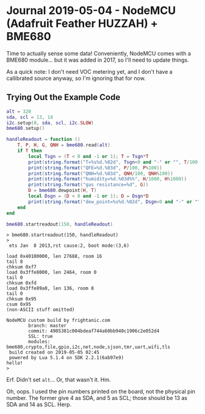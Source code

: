 Journal 2019-05-04 - NodeMCU (Adafruit Feather HUZZAH) + BME680
===============================================================

Time to actually sense some data!  Conveniently, NodeMCU comes with a BME680 module... but it was added in 2017, so I'll need to update things.

As a quick note: I don't need VOC metering yet, and I don't have a callibrated source anyway, so I'm ignoring that for now.



## Trying Out the Example Code

```lua
alt = 320
sda, scl = 13, 14
i2c.setup(0, sda, scl, i2c.SLOW)
bme680.setup()

handleReadout = function ()
    T, P, H, G, QNH = bme680.read(alt)
    if T then
        local Tsgn = (T < 0 and -1 or 1); T = Tsgn*T
        print(string.format("T=%s%d.%02d", Tsgn<0 and "-" or "", T/100, T%100))
        print(string.format("QFE=%d.%03d", P/100, P%100))
        print(string.format("QNH=%d.%03d", QNH/100, QNH%100))
        print(string.format("humidity=%d.%03d%%", H/1000, H%1000))
        print(string.format("gas resistance=%d", G))
        D = bme680.dewpoint(H, T)
        local Dsgn = (D < 0 and -1 or 1); D = Dsgn*D
        print(string.format("dew_point=%s%d.%02d", Dsgn<0 and "-" or "", D/100, D%100))
    end
end

bme680.startreadout(150, handleReadout)
```

```
> bme680.startreadout(150, handleReadout)
> 
 ets Jan  8 2013,rst cause:2, boot mode:(3,6)

load 0x40100000, len 27688, room 16 
tail 8
chksum 0xf7
load 0x3ffe8000, len 2464, room 0 
tail 0
chksum 0xfd
load 0x3ffe89a0, len 136, room 8 
tail 0
chksum 0x95
csum 0x95
(non-ASCII stuff omitted)

NodeMCU custom build by frightanic.com
        branch: master
        commit: 4905381c004bdeaf744a60bb940c1906c2e052d4
        SSL: true
        modules: bme680,crypto,file,gpio,i2c,net,node,sjson,tmr,uart,wifi,tls
 build created on 2019-05-05 02:45
 powered by Lua 5.1.4 on SDK 2.2.1(6ab97e9)
hello!
> 
```

Erf.  Didn't set `alt`...  Or, that wasn't it.  Hm.

Oh, oops.  I used the pin numbers printed on the board, not the physical pin number.  The former give 4 as SDA, and 5 as SCL; those should be 13 as SDA and 14 as SCL.  Herp.
